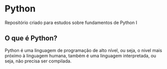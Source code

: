 # Python
Repositório criado para estudos sobre fundamentos de Python I


## O que é Python?
Python é uma linguagem de programação de alto nível, ou seja, o nivel mais próximo à linguagem humana, também é uma linguagem interpretada, ou seja, não precisa ser compilada.

##